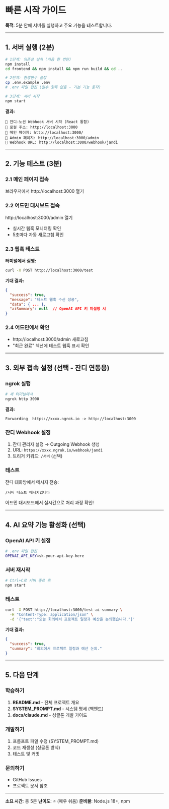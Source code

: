 # 빠른 시작 가이드

**목적**: 5분 안에 서버를 실행하고 주요 기능을 테스트합니다.

---

## 1. 서버 실행 (2분)

```bash
# 1단계: 의존성 설치 (처음 한 번만)
npm install
cd frontend && npm install && npm run build && cd ..

# 2단계: 환경변수 설정
cp .env.example .env
# .env 파일 편집 (필수 항목 없음 - 기본 기능 동작)

# 3단계: 서버 시작
npm start
```

**결과:**
```
🚀 잔디-노션 Webhook 서버 시작 (React 통합)
📍 로컬 주소: http://localhost:3000
📍 메인 페이지: http://localhost:3000/
📍 Admin 페이지: http://localhost:3000/admin
📍 Webhook URL: http://localhost:3000/webhook/jandi
```

---

## 2. 기능 테스트 (3분)

### 2.1 메인 페이지 접속
브라우저에서 http://localhost:3000 열기

### 2.2 어드민 대시보드 접속
http://localhost:3000/admin 열기
- 실시간 웹훅 모니터링 확인
- 5초마다 자동 새로고침 확인

### 2.3 웹훅 테스트
**터미널에서 실행:**
```bash
curl -X POST http://localhost:3000/test
```

**기대 결과:**
```json
{
  "success": true,
  "message": "테스트 웹훅 수신 성공",
  "data": { ... },
  "aiSummary": null  // OpenAI API 키 미설정 시
}
```

### 2.4 어드민에서 확인
- http://localhost:3000/admin 새로고침
- "최근 완료" 섹션에 테스트 웹훅 표시 확인

---

## 3. 외부 접속 설정 (선택 - 잔디 연동용)

### ngrok 실행
```bash
# 새 터미널에서
ngrok http 3000
```

**결과:**
```
Forwarding  https://xxxx.ngrok.io -> http://localhost:3000
```

### 잔디 Webhook 설정
1. 잔디 관리자 설정 → Outgoing Webhook 생성
2. URL: `https://xxxx.ngrok.io/webhook/jandi`
3. 트리거 키워드: `/서버` (선택)

### 테스트
잔디 대화방에서 메시지 전송:
```
/서버 테스트 메시지입니다
```

어드민 대시보드에서 실시간으로 처리 과정 확인!

---

## 4. AI 요약 기능 활성화 (선택)

### OpenAI API 키 설정
```bash
# .env 파일 편집
OPENAI_API_KEY=sk-your-api-key-here
```

### 서버 재시작
```bash
# Ctrl+C로 서버 종료 후
npm start
```

### 테스트
```bash
curl -X POST http://localhost:3000/test-ai-summary \
  -H "Content-Type: application/json" \
  -d '{"text":"오늘 회의에서 프로젝트 일정과 예산을 논의했습니다."}'
```

**기대 결과:**
```json
{
  "success": true,
  "summary": "회의에서 프로젝트 일정과 예산 논의."
}
```

---

## 5. 다음 단계

### 학습하기
1. **README.md** - 전체 프로젝트 개요
2. **SYSTEM_PROMPT.md** - 시스템 명세 (백엔드)
3. **docs/claude.md** - 싱글톤 개발 가이드

### 개발하기
1. 프롬프트 파일 수정 (SYSTEM_PROMPT.md)
2. 코드 재생성 (싱글톤 방식)
3. 테스트 및 커밋

### 문의하기
- GitHub Issues
- 프로젝트 문서 참조

---

**소요 시간**: 총 5분
**난이도**: ⭐ (매우 쉬움)
**준비물**: Node.js 18+, npm
